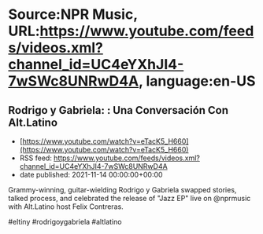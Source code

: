 # Source:NPR Music, URL:https://www.youtube.com/feeds/videos.xml?channel_id=UC4eYXhJI4-7wSWc8UNRwD4A, language:en-US

## Rodrigo y Gabriela: : Una Conversación Con Alt.Latino
 - [https://www.youtube.com/watch?v=eTacK5_H660](https://www.youtube.com/watch?v=eTacK5_H660)
 - RSS feed: https://www.youtube.com/feeds/videos.xml?channel_id=UC4eYXhJI4-7wSWc8UNRwD4A
 - date published: 2021-11-14 00:00:00+00:00

Grammy-winning, guitar-wielding Rodrigo y Gabriela swapped stories, talked process, and celebrated the release of "Jazz EP" live on @nprmusic with Alt.Latino host Felix Contreras.

#eltiny #rodrigoygabriela #altlatino

